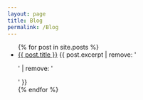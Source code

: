 ```yaml
---
layout: page
title: Blog
permalink: /Blog
---
```


<ul>
  {% for post in site.posts %}
    <li>
      <a href="{{ post.url }}">{{ post.title }}</a>
      {{ post.excerpt | remove: '<p>' | remove: '</p>' }}
    </li>
  {% endfor %}
</ul>
